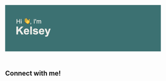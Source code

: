 <header>
<img src = "https://github.com/kelseyn12/kelseyn12/blob/master/header.png?raw=true">
  </header>
 <h2> Connect with me! </h2>

 <!--
**kelseyn12/kelseyn12** is a ✨ _special_ ✨ repository because its `README.md` (this file) appears on your GitHub profile.

Here are some ideas to get you started:

- 🔭 I’m currently working on ...
- 🌱 I’m currently learning ...
- 👯 I’m looking to collaborate on ...
- 🤔 I’m looking for help with ...
- 💬 Ask me about ...
- 📫 How to reach me: ...
- 😄 Pronouns: ...
- ⚡ Fun fact: ...
-->
